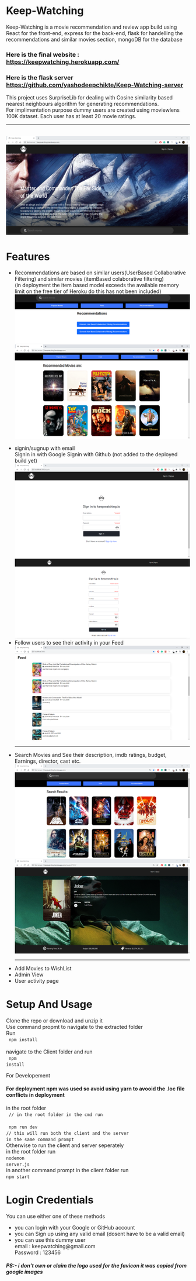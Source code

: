# Keep-Watching
Keep-Watching is a movie recommendation and review app build using React for the front-end, express for the back-end, 
flask for handelling the recommendations and similar movies section, mongoDB for the database<br />
### Here is the final website : https://keepwatching.herokuapp.com/

### Here is the flask server  https://github.com/yashodeepchikte/Keep-Watching-server

This project uses SurpriseLib for dealing with Cosine similarity based nearest neighbours algorithm for generating recommendations. <br />
For implimentation purpose dummy users are created using moviewlens 100K dataset. Each user has at least 20 movie ratings. 
<hr />

<br />
<img src="https://github.com/yashodeepchikte/Keep-Watching/blob/master/Images/homepage.PNG" alt="homepage image"/> <br />

# Features
<ul>
<li>

Recommendations are based on similar users(UserBased Collaborative Filtering) and similar movies (itemBased colaborative filtering)
<br/>(in deployment the item based model exceeds the available memory limit on the free tier of Heroku do this has not been included)
<br />
<img src="https://github.com/yashodeepchikte/Keep-Watching/blob/master/Images/recommendations1.PNG" alt="" /><br />
<img src="https://github.com/yashodeepchikte/Keep-Watching/blob/master/Images/recommendations2.PNG" alt="" /><br />

</li>
<li>
signin/sugnup with email <br>
Signin in with Google Signin with Github (not added to the deployed build yet)
<br/>
<img src="https://github.com/yashodeepchikte/Keep-Watching/blob/master/Images/sign-page.PNG" alt="" />
  <br />
<img alt="" src="https://github.com/yashodeepchikte/Keep-Watching/blob/master/Images/signup%20page.PNG" /><br />
</li>
<li>
Follow users to see their activity in your Feed<br />
<img alt="user feed image" src="https://github.com/yashodeepchikte/Keep-Watching/blob/master/Images/Feed.PNG" />
  <hr />
</li>
<li>
Search Movies and See their description, imdb ratings, budget, Earnings, director, cast etc.
<img src="https://github.com/yashodeepchikte/Keep-Watching/blob/master/Images/searchMovies.PNG" alt="searchMovies.PNG" />
  <br />
<img src="https://github.com/yashodeepchikte/Keep-Watching/blob/master/Images/movie.PNG" alt="searchMovies.PNG" />
  <hr />
</li>
<li>
Add Movies to WishList
</li>
<li>
Admin View
</li>
<li>
User activity page
</li>

</ul>

# Setup And Usage
Clone the repo or download and unzip it <br />
Use command propmt to navigate to the extracted folder<br />
Run <br />
<code> npm install </code><br />
navigate to the Client folder and run <br />
<code> npm install </code> <br />

For Developement <br />

#### For deployment npm was used so avoid using yarn to avooid the .loc file conflicts in deployment

in the root folder<br/>
<code>
// in  the root folder in the cmd run <br/>
npm run dev   <br/>// this will run both the client and the server in the same command prompt
</code> <br />
Otherwise to run the client and server seperately <br />
in the root folder run<br />
<code>nodemon server.js</code><br />
in another command prompt in the client folder run<br />
<code>npm start </code><br />

# Login Credentials
You can use either one of these methods 
<ul>
<li>
you can login with your Google or GitHub account
</li>
<li>
you can Sign up using any valid email (dosent have to be a valid email)
</li>
<li>
you can use this dummy user<br />
email : keepwatching@gmail.com <br />
Password : 123456
</li>
</ul>

##### PS:- i don't own or claim the logo used for the favicon it was copied from google images
